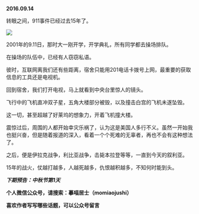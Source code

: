 
          
            
**2016.09.14**

转眼之间，911事件已经过去15年了。




![](//upload-images.jianshu.io/upload_images/51001-517cfc28c43a884b.jpg)




2001年的9.11日，那时大一刚开学，开学典礼，所有同学都去操场排队。

在操场的队伍中，已经有人窃窃私语。

彼时，互联网离我们还有些距离，宿舍只能用201电话卡拨号上网，最重要的获取信息的工具还是电视机。

回到宿舍，我们打开电视，马上就看到中央台里惊人的镜头。

飞行中的飞机直冲双子星，五角大楼部分被毁，以及撞击白宫的飞机未遂坠毁。

这一切，甚至超越了好莱坞的想象力，开着飞机撞大楼。

震惊过后，周围的人都开始幸灾乐祸了，认为这是美国人多行不义。虽然一开始我也挺兴奋，但是随着报道的深入，看着一个个死难的无辜者，再也不会有这种想法了。

之后，便是伊拉克战争，利比亚战争，击毙本拉登等等，一直到今天的叙利亚。

15年的战火，仗越打越多，人越死越多，仇恨越积越多，不知何时能到头。


***下期预告：中秋节第1天***


**个人微信公众号，请搜索：摹喵居士（momiaojushi）**

**喜欢作者写写哪些话题，可以公众号留言**

          
        